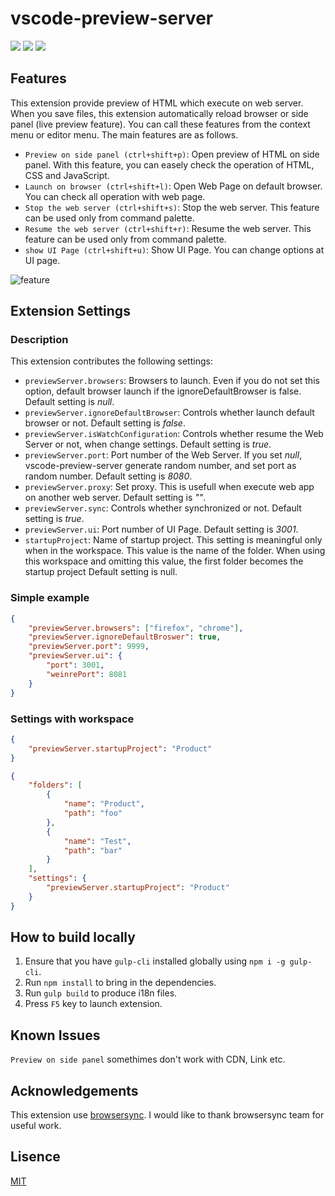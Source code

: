 # vscode-preview-server

[![](https://vsmarketplacebadge.apphb.com/version/yuichinukiyama.vscode-preview-server.svg)](https://marketplace.visualstudio.com/items?itemName=yuichinukiyama.vscode-preview-server)
[![](https://vsmarketplacebadge.apphb.com/installs/yuichinukiyama.vscode-preview-server.svg)](https://marketplace.visualstudio.com/items?itemName=yuichinukiyama.vscode-preview-server)
[![](https://vsmarketplacebadge.apphb.com/rating/yuichinukiyama.vscode-preview-server.svg)](https://marketplace.visualstudio.com/items?itemName=yuichinukiyama.vscode-preview-server)

## Features

This extension provide preview of HTML which execute on web server.
When you save files, this extension automatically reload browser or side panel (live preview feature).
You can call these features from the context menu or editor menu.
The main features are as follows.

* `Preview on side panel (ctrl+shift+p)`: Open preview of HTML on side panel. With this feature, you can easely check the operation of HTML, CSS and JavaScript.
* `Launch on browser (ctrl+shift+l)`: Open Web Page on default browser. You can check all operation with web page.
* `Stop the web server (ctrl+shift+s)`: Stop the web server. This feature can be used only from command palette.
* `Resume the web server (ctrl+shift+r)`: Resume the web server. This feature can be used only from command palette.
* `show UI Page (ctrl+shift+u)`: Show UI Page. You can change options at UI page.

![feature](images/feature.gif)

## Extension Settings

### Description
This extension contributes the following settings:

* `previewServer.browsers`: Browsers to launch. Even if you do not set this option, default browser launch if the ignoreDefaultBrowser is false. Default setting is *null*.
* `previewServer.ignoreDefaultBrowser`: Controls whether launch default browser or not. Default setting is *false*.
* `previewServer.isWatchConfiguration`: Controls whether resume the Web Server or not, when change settings. Default setting is *true*.
* `previewServer.port`: Port number of the Web Server. If you set *null*, vscode-preview-server generate random number, and set port as random number. Default setting is *8080*.
* `previewServer.proxy`: Set proxy. This is usefull when execute web app on another web server. Default setting is *""*.
* `previewServer.sync`: Controls whether synchronized or not. Default setting is *true*.
* `previewServer.ui`: Port number of UI Page. Default setting is *3001*.
* `startupProject`: Name of startup project. This setting is meaningful only when in the workspace. This value is the name of the folder. When using this workspace and omitting this value, the first folder becomes the startup project Default setting is null.

### Simple example

```json
{
    "previewServer.browsers": ["firefox", "chrome"],
    "previewServer.ignoreDefaultBroswer": true,
    "previewServer.port": 9999,
    "previewServer.ui": {
        "port": 3001,
        "weinrePort": 8081
    }
}
```

### Settings with workspace

```json
{
    "previewServer.startupProject": "Product"
}
```

```json :sample.code-workspace
{
	"folders": [
		{
			"name": "Product",
			"path": "foo"
		},
		{
			"name": "Test",
			"path": "bar"
		}
	],
	"settings": {
		"previewServer.startupProject": "Product"
	}
}
```

## How to build locally

1. Ensure that you have `gulp-cli` installed globally using `npm i -g gulp-cli`.
1. Run `npm install` to bring in the dependencies.
1. Run `gulp build` to produce i18n files.
1. Press `F5` key to launch extension.


## Known Issues

`Preview on side panel` somethimes don't work with CDN, Link etc.

## Acknowledgements
This extension use [browsersync](https://www.browsersync.io/).
I would like to thank browsersync team for useful work.

## Lisence
[MIT](https://github.com/YuichiNukiyama/vscode-preview-server/blob/master/LICENSE)
